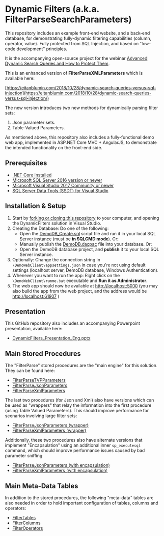 # Dynamic Filters (a.k.a. FilterParseSearchParameters)

This repository includes an example front-end website, and a back-end database, for demonstrating fully-dynamic filtering capabilities (column, operator, value). Fully protected from SQL Injection, and based on "low-code development" principles.

It is the accompanying open-source project for the webinar [Advanced Dynamic Search Queries and How to Protect Them](https://eitanblumin.com/2019/01/08/upcoming-webinar-advanced-dynamic-search-queries-and-how-to-protect-them/).

This is an enhanced version of **FilterParseXMLParameters** which is available here:

[https://eitanblumin.com/2018/10/28/dynamic-search-queries-versus-sql-injection](https://eitanblumin.com/2018/10/28/dynamic-search-queries-versus-sql-injection/)

The new version introduces two new methods for dynamically parsing filter sets:
1. Json parameter sets.
2. Table-Valued Parameters.

As mentioned above, this repository also includes a fully-functional demo web app, implemented in ASP.NET Core MVC + AngularJS, to demonstrate the intended functionality on the front-end side.

## Prerequisites

- [.NET Core Installed](https://www.microsoft.com/net/core#windowscmd)
- [Microsoft SQL Server 2016 version or newer](https://www.microsoft.com/en-us/sql-server/sql-server-downloads)
- [Microsoft Visual Studio 2017 Community or newer](https://www.visualstudio.com/downloads/)
- [SQL Server Data Tools (SSDT) for Visual Studio](https://docs.microsoft.com/en-us/sql/ssdt/download-sql-server-data-tools-ssdt)

## Installation & Setup

1. Start by [forking or cloning this repository](https://github.com/EitanBlumin/DynamicFilters) to your computer, and opening the DynamicFilters solution in Visual Studio.
2. Creating the Database: Do one of the following:
	- Open the [DemoDB_Create.sql](https://github.com/EitanBlumin/DynamicFilters/blob/master/DemoDB_Publish/DemoDB_Create.sql) script file and run it in your local SQL Server instance (must be **in SQLCMD mode**). Or:
	- Manually publish the [DemoDB.dacpac](https://github.com/EitanBlumin/DynamicFilters/blob/master/DemoDB_Publish/DemoDB.dacpac) file into your database. Or:
	- Open the DemoDB database project, and **publish** it to your local SQL Server instance.
3. Optionally: Change the connection string in `\DemoWebClient\appsettings.json` in case you're not using default settings (localhost server, DemoDB database, Windows Authentication).
4. Whenever you want to run the app: Right click on the `\DemoWebClient\runme.bat` executable and **Run it as Administrator**.
5. The web app should now be available at [http://localhost:5000](http://localhost:5000) (you may also build the app from the web project, and the address would be [http://localhost:61907](http://localhost:61907) )

## Presentation

This GitHub repository also includes an accompanying Powerpoint presentation, available here:

- [DynamicFilters_Presentation_Eng.pptx](https://github.com/EitanBlumin/DynamicFilters/blob/master/DynamicFilters_Presentation_Eng.pptx)

## Main Stored Procedures

The "FilterParse" stored procedures are the "main engine" for this solution. They can be found here:

- [FilterParseTVPParameters](https://github.com/EitanBlumin/DynamicFilters/blob/master/DemoDB/Stored%20Procedures/dbo.FilterParseTVPParameters.sql)
- [FilterParseJsonParameters](https://github.com/EitanBlumin/DynamicFilters/blob/master/DemoDB/Stored%20Procedures/dbo.FilterParseJsonParameters_Standalone.sql)
- [FilterParseXmlParameters](https://github.com/EitanBlumin/DynamicFilters/blob/master/DemoDB/Stored%20Procedures/dbo.FilterParseXmlParameters_Standalone.sql)

The last two procedures (for Json and Xml) also have versions which can be used as "wrappers" that relay the information into the first procedure (using Table Valued Parameters). This should improve performance for scenarios involving large filter sets:

- [FilterParseJsonParameters (wrapper)](https://github.com/EitanBlumin/DynamicFilters/blob/master/DemoDB/Stored%20Procedures/dbo.FilterParseJsonParameters.sql)
- [FilterParseXmlParameters (wrapper)](https://github.com/EitanBlumin/DynamicFilters/blob/master/DemoDB/Stored%20Procedures/dbo.FilterParseXmlParameters.sql)

Additionally, these two procedures also have alternate versions that implement "Encapsulation" using an additional inner `sp_executesql` command, which should improve performance issues caused by bad parameter sniffing:

- [FilterParseJsonParameters (with encapsulation)](https://github.com/EitanBlumin/DynamicFilters/blob/master/DemoDB/Stored%20Procedures/dbo.FilterParseJsonParameters_with_Encapsulation.sql)
- [FilterParseXmlParameters (with encapsulation)](https://github.com/EitanBlumin/DynamicFilters/blob/master/DemoDB/Stored%20Procedures/dbo.FilterParseXmlParameters_with_Encapsulation.sql)

## Main Meta-Data Tables

In addition to the stored procedures, the following "meta-data" tables are also needed in order to hold important configuration of tables, columns and operators:


- [FilterTables](https://github.com/EitanBlumin/DynamicFilters/blob/master/DemoDB/Tables/dbo.FilterTables.sql)
- [FilterColumns](https://github.com/EitanBlumin/DynamicFilters/blob/master/DemoDB/Tables/dbo.FilterColumns.sql)
- [FilterOperators](https://github.com/EitanBlumin/DynamicFilters/blob/master/DemoDB/Tables/dbo.FilterOperators.sql)
